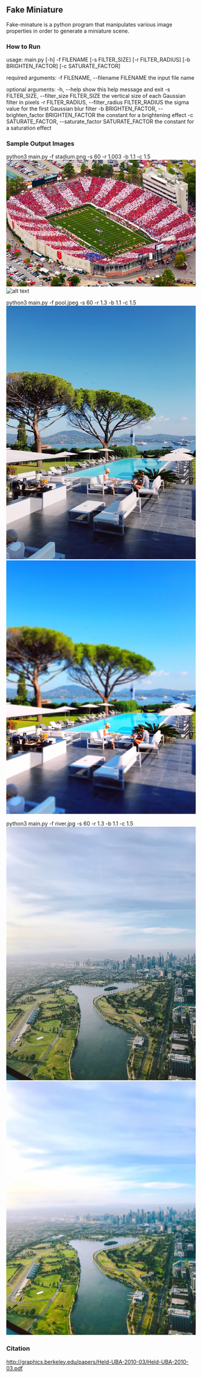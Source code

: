 ## Fake Miniature
Fake-minature is a python program that manipulates various image properties in order to generate a miniature scene.

### How to Run
usage: main.py [-h] -f FILENAME [-s FILTER_SIZE] [-r FILTER_RADIUS]
               [-b BRIGHTEN_FACTOR] [-c SATURATE_FACTOR]

required arguments:
  -f FILENAME, --filename FILENAME
                        the input file name

optional arguments:
  -h, --help            show this help message and exit
  -s FILTER_SIZE, --filter_size FILTER_SIZE
                        the vertical size of each Gaussian filter in pixels
  -r FILTER_RADIUS, --filter_radius FILTER_RADIUS
                        the sigma value for the first Gaussian blur filter
  -b BRIGHTEN_FACTOR, --brighten_factor BRIGHTEN_FACTOR
                        the constant for a brightening effect
  -c SATURATE_FACTOR, --saturate_factor SATURATE_FACTOR
                        the constant for a saturation effect

### Sample Output Images
python3 main.py -f stadium.png -s 60 -r 1.003 -b 1.1 -c 1.5
![alt text](/sample/stadium.png)
![alt text](/sample/stadium_out.png)

python3 main.py -f pool.jpeg -s 60 -r 1.3 -b 1.1 -c 1.5
![alt text](/sample/pool.jpeg)
![alt text](/sample/pool_out.jpg)

python3 main.py -f river.jpg -s 60 -r 1.3 -b 1.1 -c 1.5
![alt text](/sample/river.jpg)
![alt text](/sample/river_out.jpg)

### Citation
http://graphics.berkeley.edu/papers/Held-UBA-2010-03/Held-UBA-2010-03.pdf
